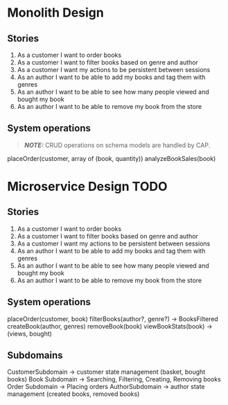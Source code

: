 # Monolith Design

## Stories
1. As a customer I want to order books
2. As a customer I want to filter books based on genre and author
3. As a customer I want my actions to be persistent between sessions
4. As an author I want to be able to add my books and tag them with genres
5. As an author I want to be able to see how many people viewed and bought my book
6. As an author I want to be able to remove my book from the store

## System operations
> **_NOTE:_**  CRUD operations on schema models are handled by CAP.

placeOrder(customer, array of (book, quantity))
analyzeBookSales(book)


# Microservice Design TODO

## Stories
1. As a customer I want to order books
2. As a customer I want to filter books based on genre and author
3. As a customer I want my actions to be persistent between sessions
4. As an author I want to be able to add my books and tag them with genres
5. As an author I want to be able to see how many people viewed and bought my book
6. As an author I want to be able to remove my book from the store

## System operations
<!-- https://microservices.io/post/architecture/refactoring/2023/07/27/assemblage-overview-part-1-defining-system-operations.html -->
<!-- Maybe add auth? -->
<!-- createCustomer(email) -> Customer -->
<!-- createAuthor(email) -> Author -->
placeOrder(customer, book)
filterBooks(author?, genre?) -> BooksFiltered
createBook(author, genres)
removeBook(book)
viewBookStats(book) -> (views, bought) 

## Subdomains
<!-- https://microservices.io/post/architecture/2023/08/14/assemblage-overview-part-2-defining-subdomains.html -->
CustomerSubdomain -> customer state management (basket, bought books)
Book Subdomain -> Searching, Filtering, Creating, Removing books
Order Subdomain -> Placing orders
AuthorSubdomain -> author state management (created books, removed books)

